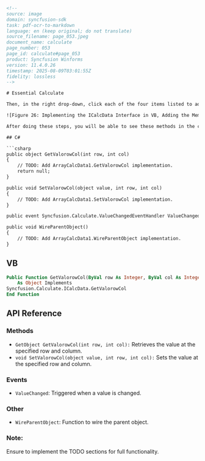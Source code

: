 ```html
<!-- 
source: image
domain: syncfusion-sdk
task: pdf-ocr-to-markdown
language: en (keep original; do not translate)
source_filename: page_053.jpeg
document_name: calculate
page_number: 053
page_id: calculate#page_053
product: Syncfusion Winforms
version: 11.4.0.26
timestamp: 2025-08-09T03:01:55Z
fidelity: lossless
-->

# Essential Calculate

Then, in the right drop-down, click each of the four items listed to add the proper code stubs.

![Figure 26: Implementing the ICalcData Interface in VB, Adding the Members](26)

After doing these steps, you will be able to see these methods in the class code. (In the C# code, the region may be collapsed.)

## C#

```csharp
public object GetValorowCol(int row, int col)
{
    // TODO: Add ArrayCalcData1.GetValorowCol implementation.
    return null;
}

public void SetValorowCol(object value, int row, int col)
{
    // TODO: Add ArrayCalcData1.SetValorowCol implementation.
}

public event Syncfusion.Calculate.ValueChangedEventHandler ValueChanged;

public void WireParentObject()
{
    // TODO: Add ArrayCalcData1.WireParentObject implementation.
}
```

## VB

```vb
Public Function GetValorowCol(ByVal row As Integer, ByVal col As Integer) _
    As Object Implements
Syncfusion.Calculate.ICalcData.GetValorowCol
End Function
```

## API Reference

### Methods

- `GetObject GetValorowCol(int row, int col):` Retrieves the value at the specified row and column.
- `void SetValorowCol(object value, int row, int col):` Sets the value at the specified row and column.

### Events

- `ValueChanged`: Triggered when a value is changed.

### Other

- `WireParentObject`: Function to wire the parent object.

### Note:

Ensure to implement the TODO sections for full functionality.

<!-- tags: [syncfusion, sdk, calculate, interface, icalcdata, visual basic, csharp] keywords: [interface implementation, arraycalcdata, valorowcol, setvalue, valuechanged, wireparentobject] -->
```